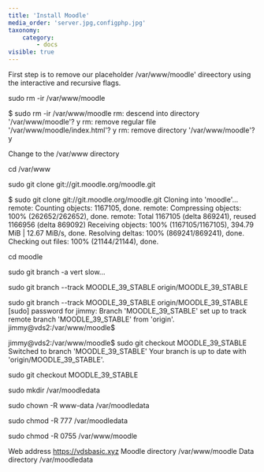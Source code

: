 ```yaml
---
title: 'Install Moodle'
media_order: 'server.jpg,configphp.jpg'
taxonomy:
    category:
        - docs
visible: true
---
```


<p>   
First step is to remove our placeholder /var/www/moodle' direectory using the interactive and recursive flags.</p>

sudo rm -ir /var/www/moodle 
 
    
$ sudo rm -ir /var/www/moodle
rm: descend into directory '/var/www/moodle'? y
rm: remove regular file '/var/www/moodle/index.html'? y
rm: remove directory '/var/www/moodle'? y

Change to the /var/www directory

cd /var/www
   
    
sudo git clone git://git.moodle.org/moodle.git 
   
   $ sudo git clone git://git.moodle.org/moodle.git 
Cloning into 'moodle'...
remote: Counting objects: 1167105, done.
remote: Compressing objects: 100% (262652/262652), done.
remote: Total 1167105 (delta 869241), reused 1166956 (delta 869092)
Receiving objects: 100% (1167105/1167105), 394.79 MiB | 12.67 MiB/s, done.
Resolving deltas: 100% (869241/869241), done.
Checking out files: 100% (21144/21144), done.

cd moodle


sudo git branch -a
vert slow...

sudo git branch --track MOODLE_39_STABLE origin/MOODLE_39_STABLE

sudo git branch --track MOODLE_39_STABLE origin/MOODLE_39_STABLE
[sudo] password for jimmy: 
Branch 'MOODLE_39_STABLE' set up to track remote branch 'MOODLE_39_STABLE' from 'origin'.
jimmy@vds2:/var/www/moodle$ 

jimmy@vds2:/var/www/moodle$ sudo git checkout MOODLE_39_STABLE
Switched to branch 'MOODLE_39_STABLE'
Your branch is up to date with 'origin/MOODLE_39_STABLE'.



sudo git checkout MOODLE_39_STABLE

sudo mkdir /var/moodledata
 
 sudo chown -R www-data /var/moodledata


sudo chmod -R 777 /var/moodledata



sudo chmod -R 0755 /var/www/moodle   

Web address  https://vdsbasic.xyz
Moodle directory  /var/www/moodle
Data directory /var/moodledata
    